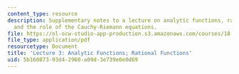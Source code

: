 ```yaml
---
content_type: resource
description: Supplementary notes to a lecture on analytic functions, rational functions,
  and the role of the Cauchy-Riemann equations.
file: https://ol-ocw-studio-app-production.s3.amazonaws.com/courses/18-112-functions-of-a-complex-variable-fall-2008/5b16087393d42960a09d3e739e0e0d69_lecture3.pdf
file_type: application/pdf
resourcetype: Document
title: 'Lecture 3: Analytic Functions; Rational Functions'
uid: 5b160873-93d4-2960-a09d-3e739e0e0d69
---
```

